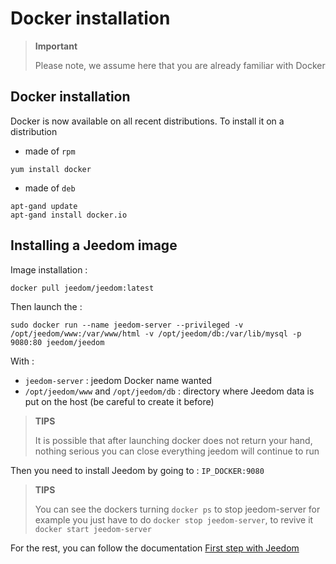 # Docker installation

> **Important**
>
> Please note, we assume here that you are already familiar with Docker

## Docker installation

Docker is now available on all recent distributions.
To install it on a distribution

-   made of ``rpm``

````
yum install docker
````

-   made of ``deb``

````
apt-gand update
apt-gand install docker.io
````

## Installing a Jeedom image

Image installation :

``docker pull jeedom/jeedom:latest``

Then launch the :

``sudo docker run --name jeedom-server --privileged -v /opt/jeedom/www:/var/www/html -v /opt/jeedom/db:/var/lib/mysql -p 9080:80 jeedom/jeedom``

With :

-   ``jeedom-server`` : jeedom Docker name wanted
-   ``/opt/jeedom/www`` and ``/opt/jeedom/db`` : directory where Jeedom data is put on the host (be careful to create it before)

> **TIPS**
>
> It is possible that after launching docker does not return your hand, nothing serious you can close everything jeedom will continue to run

Then you need to install Jeedom by going to : ``IP_DOCKER:9080``

> **TIPS**
>
> You can see the dockers turning ``docker ps`` to stop jeedom-server for example you just have to do ``docker stop jeedom-server``, to revive it ``docker start jeedom-server``

For the rest, you can follow the documentation [First step with Jeedom](https://doc.jeedom.com/en_US/premiers-pas/index)
